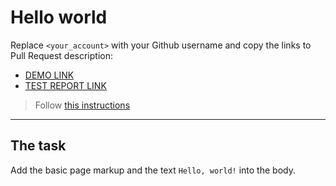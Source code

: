 # Hello world
Replace `<your_account>` with your Github username and copy the links to Pull Request description:
- [DEMO LINK](https://soroushsp.github.io/layout_hello-world/)
- [TEST REPORT LINK](https://soroushsp.github.io/layout_hello-world/report/html_report/)

> Follow [this instructions](https://mate-academy.github.io/layout_task-guideline/#how-to-solve-the-layout-tasks-on-github)
___

## The task
Add the basic page markup and the text `Hello, world!` into the body.
